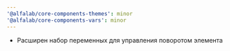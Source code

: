 ```yaml
---
'@alfalab/core-components-themes': minor
'@alfalab/core-components-vars': minor
---
```


- Расширен набор переменных для управления поворотом элемента
